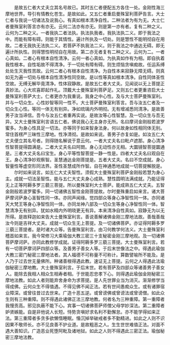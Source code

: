 <!-- { "loadSidebar": true } -->
　　是故五仁者大丈夫立其名号故已。其时五仁者便配五方各住一处。金刚性海三摩地世界。导引有情教化苍生。是故如此。又五仁者重启曼殊室利菩萨告言。大士仁者与我说一切诸法及说我心。有真如根本清净自性。二种法者为有为无。大士仁者曼殊室利答言亦有亦无。云何二法亦有亦无。则是第一亦有者。复有二种之义。云何为二种之义。一者我执二者法执。执法执我者。我执法执二义。即于我法之中。而能有障有碍。则能于其情性。遍计所执及一切处。则是慧性不能明彻自在用故。二者无我执无法执二义。若菩萨不执我法二义。则于我法之中通达无碍。即无遍计所执性。则得慧性明彻自在用故。第二亦无者复有二种之义。云何为二。一者心真如。二者心有根本自性清净。云何一者心真如。为执真如作有为相。即自执着我性根本。自性垢故不得清净。于一切处有障有碍。则生烦恼贪嗔痴故。任运系缚处处生灭我性苦故。云何二者心有根本自性清净。为自性本来寂静无障无碍。则真如无为遍一切处与根本自性清净性同空故。是以性等真如根本清净。自性同体圣性空故。无缚无解毕竟清净。性体寂静故。是故五仁者大丈夫。见闻说以无上菩提正真妙法。心大欢喜即起作礼。顶戴大士曼殊室利菩萨足。又则五仁者更重咨启大士曼殊室利菩萨大士。仁者更亦为我重说。我身之中心性。及与大士菩萨曼殊室利。并与一切众生。心性妙智等同一性不。大士菩萨曼殊室利答言。吾与汝五仁者及一切众生心性。等同一体无有别异。净如琉璃内外明彻。无有增减悉同清净。是故善男子汝当谛信。吾今与汝五仁者重再实说。是故汝等心性智慧。及一切众生与吾无异。又大士曼殊室利言语五仁者。佛说我心无主身亦无所。名曰摩诃金刚般若波罗蜜多。为身心性具足一切法。亦等同于如来智身法身。何以故身如性相同体无别。常住首楞严三昧性三摩地。性净清彻。是故如来说。善男子亦复如是。如汝五仁大丈夫便立其名号者。则得随名解说于意云何。一者大丈夫名曰毗卢遮那。身心清净性智菩提得圆满是。二者大丈夫名曰阿閦。身心无动性亦无相。大圜镜智菩提圜通是。三者大丈夫名曰宝生。身心平等性智菩提一静一性是。四者大丈夫名曰观自在王。身心清净妙观察智。圣慧通达金刚菩提是。五者大丈夫。名曰不空成就。身心智量性等虚空形同法界。圣性圣慧成所作智。自在神通悉地成就一切菩提解脱是。
　　尔时如来说言。如五仁大丈夫智性。须假大士曼殊室利菩萨金刚般若慧为身心主。成就一切法圣智性。能与五仁大丈夫身心成熟。慧性圆明法满成就。乃能证得无上正等阿耨多罗三藐三菩提。所以曼殊室利大士菩萨。能成熟五仁大丈夫。五智金刚般若波罗蜜多。同一切诸佛五智性金刚菩提故。尔时曼殊重启如来言。诸大菩萨摩诃萨身心圣智性同一体。亦同声闻缘。觉四部众等身心净智性同一体。亦同诸天大梵王等身心净智性同一体。亦同龙神八部及一切众生等身心净智性同一体。智慧清净无有别异。犹如水精内外明晓更无有异。本来清净自性真如。寂静无为以无所得。是故释迦如来告大士曼殊室利言。善说善解诸佛金刚三摩地法故。善哉善哉汝今则是吉祥大丈夫。成就一切众生无上菩提。及一切诸佛菩萨。亦证得阿耨多罗三藐三菩提者。是时诸大众等。告曼殊室利言。由习何教学何法义。大士曼殊室利稽首如来言。我今常修习大乘瑜伽大教三密三十支秘密金刚三摩地观。及一切诸佛菩萨摩诃萨。亦同此教修学成就。证得阿耨多罗三藐三菩提。大士曼殊室利言。若有一切菩萨摩诃萨四部众等。及善男子善女人等。于后末世像法之中。得遇此瑜伽大教三密门秘密三摩地法者。其人福德不可称量不可称计。算数譬喻所不能及。是人乃于过去世无量佛所。种诸善根得遇此教。速证无上菩提。云何之人得遇此法瑜伽秘密三摩地教。大士曼殊室利言。于后末世。若有菩萨及四部众等诸善男子善女人。能除去我相人相众生相寿者相。于世能忍忠孝下心。则得遇此瑜伽金刚秘密三摩地法教。如此人者则能弃舍身命为求菩提。是人先世罪业当为消灭。渐渐修学当得成佛。云何众生不得值遇。不得见佛不闻正法。若有世间愚痴众生。或有诸罪宿业障深。或曾往昔过去世来。广造十恶五逆。或曾谤佛或曾谤法或曾谤僧。如此众生则有三种重障。则不得遇此诸佛正法三摩地教。何者名为三种重障。第一重障者我慢贡高。邪见执蔽不能下心。宾事一切诸佛菩萨师僧父母学妙深法。第二重障者妒贤嫉能。自是非他说人长短。恃势贪嗔好求名利不勤懈怠。亦不能学得如来正法。第三重障者多贪多欲懒惰睡眠。惛沉掉举破戒者多不勤精进。如此之人则不识因果不敬师长。亦不见良善不护业道。是故粗恶之人。生生世世难值正法。对面不遇大善知识。广造恶业死堕阿毗及诸地狱。如此之人则不得遇此三密正法。瑜伽秘密三摩地法教。

